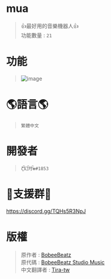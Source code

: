 # mua
> 👍最好用的音樂機器人👍<br>
功能數量 : `21`<br>
# 功能
> ![image](https://user-images.githubusercontent.com/64715639/180657337-df1cdde8-9ef5-4aa9-8704-4f275e48990e.png)

# 🌎語言🌎
> `繁體中文` <br>
# 開發者
> `ζั͡幻ั͡月ั͡✾#1853`<br>
# 📙支援群📙
https://discord.gg/TQHs5R3NpJ <br>
# 版權
> 原作者 : [BobeeBeatz](https://replit.com/@BobeeBeatz) <br>
> 原代碼 : [BobeeBeatz Studio Music](https://replit.com/@BobeeBeatz/BobeeBeatz-Studio-Music) <br>
> 中文翻譯者 : [Tira-tw](https://github.com/Tira-tw)
